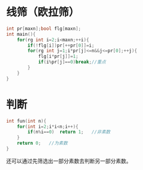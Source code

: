 # 线筛（欧拉筛）

```c++
int pr[maxn];bool flg[maxn];
int main(){
    for(rg int i=2;i<maxn;++i){
        if(!flg[i])pr[++pr[0]]=i;
        for(rg int j=1;i*pr[j]<=n&&j<=pr[0];++j){
            flg[i*pr[j]]=1;
            if(i%pr[j]==0)break;//重点
        }
    }
}
```



#  判断

```c++
int fun(int n){
    for(int i=2;i*i<n;i++){
        if(n%i==0)	return 1;	//非素数
    }
    return 0;	//为素数
}
```



还可以通过先筛选出一部分素数去判断另一部分素数。